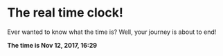 # The real time clock!

Ever wanted to know what the time is? Well, your journey is about to end!

**The time is Nov 12, 2017, 16:29**